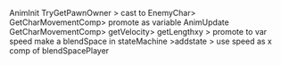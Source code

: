 AnimInit TryGetPawnOwner > cast to EnemyChar> GetCharMovementComp> promote as variable
AnimUpdate GetCharMovementComp> getVelocity> getLengthxy > promote to var speed
make a blendSpace in stateMachine >addstate > use speed as x comp of blendSpacePlayer